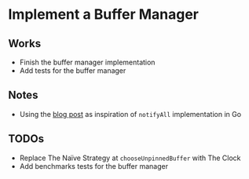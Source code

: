 # Implement a Buffer Manager

## Works

- Finish the buffer manager implementation
- Add tests for the buffer manager

## Notes

- Using the [blog post](https://rybicki.io/blog/2024/11/03/multithreaded-code-java-golang.html) as inspiration of `notifyAll` implementation in Go

## TODOs

- Replace The Naïve Strategy at `chooseUnpinnedBuffer` with The Clock 
- Add benchmarks tests for the buffer manager